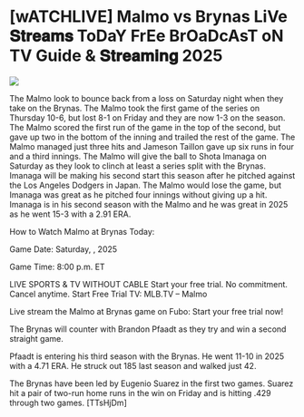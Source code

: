 # [wATCHLIVE] Malmo vs Brynas LiVe 𝐒𝐭𝐫𝐞𝐚𝐦𝐬 ToDaY FrEe BrOaDcAsT oN TV Guide & 𝐒𝐭𝐫𝐞𝐚𝐦𝐢𝐧𝐠  2025  
  
  
[![](https://i.imgur.com/qSNzIqt.png)](https://movie.rssnews.media/CzeGmPp.php)  
  
The Malmo look to bounce back from a loss on Saturday night when they take on the Brynas. The Malmo took the first game of the series on Thursday 10-6, but lost 8-1 on Friday and they are now 1-3 on the season. The Malmo scored the first run of the game in the top of the second, but gave up two in the bottom of the inning and trailed the rest of the game. The Malmo managed just three hits and Jameson Taillon gave up six runs in four and a third innings. The Malmo will give the ball to Shota Imanaga on Saturday as they look to clinch at least a series split with the Brynas. Imanaga will be making his second start this season after he pitched against the Los Angeles Dodgers in Japan. The Malmo would lose the game, but Imanaga was great as he pitched four innings without giving up a hit. Imanaga is in his second season with the Malmo and he was great in 2025 as he went 15-3 with a 2.91 ERA.

How to Watch Malmo at Brynas Today:

Game Date: Saturday, , 2025

Game Time: 8:00 p.m. ET

LIVE SPORTS & TV WITHOUT CABLE
Start your free trial. No commitment. Cancel anytime.
Start Free Trial
TV: MLB.TV – Malmo

Live stream the Malmo at Brynas game on Fubo: Start your free trial now!

The Brynas will counter with Brandon Pfaadt as they try and win a second straight game.

Pfaadt is entering his third season with the Brynas. He went 11-10 in 2025 with a 4.71 ERA. He struck out 185 last season and walked just 42.

The Brynas have been led by Eugenio Suarez in the first two games. Suarez hit a pair of two-run home runs in the win on Friday and is hitting .429 through two games. [TTsHjDm]